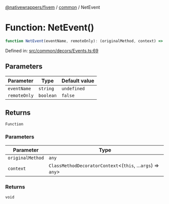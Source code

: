 [@nativewrappers/fivem](../../README.md) / [common](../README.md) / NetEvent

# Function: NetEvent()

```ts
function NetEvent(eventName, remoteOnly): (originalMethod, context) => void
```

Defined in: [src/common/decors/Events.ts:69](https://github.com/nativewrappers/nativewrappers/blob/84be26c83fecd998aefe2c41198ac733aa3abad7/src/common/decors/Events.ts#L69)

## Parameters

| Parameter | Type | Default value |
| ------ | ------ | ------ |
| `eventName` | `string` | `undefined` |
| `remoteOnly` | `boolean` | `false` |

## Returns

`Function`

### Parameters

| Parameter | Type |
| ------ | ------ |
| `originalMethod` | `any` |
| `context` | `ClassMethodDecoratorContext`\<(`this`, ...`args`) => `any`\> |

### Returns

`void`
